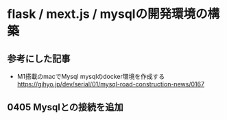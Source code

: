 # flask / mext.js / mysqlの開発環境の構築

## 参考にした記事

- M1搭載のmacでMysql mysqlのdocker環境を作成する
https://gihyo.jp/dev/serial/01/mysql-road-construction-news/0167
## 0405 Mysqlとの接続を追加